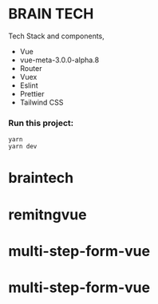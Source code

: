 # BRAIN TECH

 Tech Stack and components,

-   Vue
-   vue-meta-3.0.0-alpha.8
-   Router
-   Vuex
-   Eslint
-   Prettier
-   Tailwind CSS


### Run this project:

```
yarn
yarn dev
```
# braintech
# remitngvue
# multi-step-form-vue
# multi-step-form-vue
